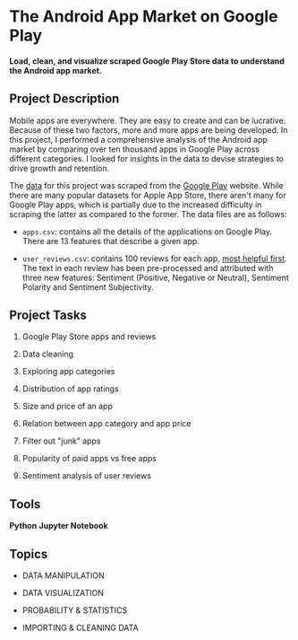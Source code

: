 # The Android App Market on Google Play
#### Load, clean, and visualize scraped Google Play Store data to understand the Android app market.

## Project Description
Mobile apps are everywhere. They are easy to create and can be lucrative. Because of these two factors, more and more apps are being developed. In this project, I performed a comprehensive analysis of the Android app market by comparing over ten thousand apps in Google Play across different categories. I looked for insights in the data to devise strategies to drive growth and retention.

The [data]('https://www.kaggle.com/lava18/google-play-store-apps') for this project was scraped from the [Google Play]('https://play.google.com/store/apps?hl=en') website. While there are many popular datasets for Apple App Store, there aren't many for Google Play apps, which is partially due to the increased difficulty in scraping the latter as compared to the former. The data files are as follows:

- `apps.csv`: contains all the details of the applications on Google Play. There are 13 features that describe a given app.

- `user_reviews.csv`: contains 100 reviews for each app, [most helpful first]('https://www.androidpolice.com/2019/01/21/google-play-stores-redesigned-ratings-and-reviews-section-lets-you-easily-filter-by-star-rating/'). The text in each review has been pre-processed and attributed with three new features: Sentiment (Positive, Negative or Neutral), Sentiment Polarity and Sentiment Subjectivity.

## Project Tasks
1. Google Play Store apps and reviews

2. Data cleaning

3. Exploring app categories

4. Distribution of app ratings

5. Size and price of an app

6. Relation between app category and app price

7. Filter out "junk" apps

8. Popularity of paid apps vs free apps

9. Sentiment analysis of user reviews

## Tools
<b>Python</b>
<b>Jupyter Notebook</b>

## Topics
- DATA MANIPULATION

- DATA VISUALIZATION

- PROBABILITY & STATISTICS

- IMPORTING & CLEANING DATA
